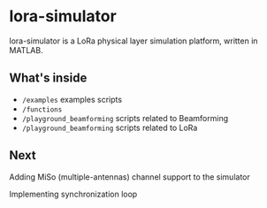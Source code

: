 # lora-simulator

lora-simulator is a LoRa physical layer simulation platform, written in MATLAB.

## What's inside

- `/examples` examples scripts
- `/functions` 
- `/playground_beamforming` scripts related to Beamforming 
- `/playground_beamforming` scripts related to LoRa 

## Next

Adding MiSo (multiple-antennas) channel support to the simulator

Implementing synchronization loop
